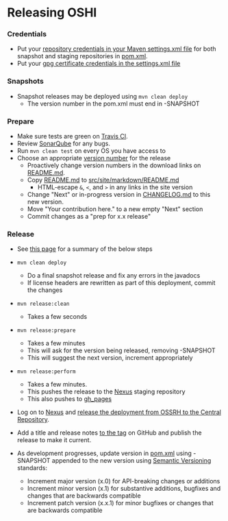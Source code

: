 Releasing OSHI
=====================
### Credentials

* Put your [repository credentials in your Maven settings.xml file](https://central.sonatype.org/pages/apache-maven.html#distribution-management-and-authentication) for both snapshot and staging repositories in [pom.xml](pom.xml). 
* Put your [gpg certificate credentials in the settings.xml file](https://central.sonatype.org/pages/apache-maven.html#gpg-signed-components)

### Snapshots

* Snapshot releases may be deployed using `mvn clean deploy`
	* The version number in the pom.xml must end in -SNAPSHOT

### Prepare

* Make sure tests are green on [Travis CI](https://travis-ci.org/oshi/oshi).
* Review [SonarQube](https://sonarcloud.io/dashboard?id=com.github.oshi%3Aoshi-parent) for any bugs.
* Run `mvn clean test` on every OS you have access to
* Choose an appropriate [version number](https://semver.org/) for the release
 	* Proactively change version numbers in the download links on [README.md](README.md).
	* Copy [README.md](README.md) to [src/site/markdown/README.md](src/site/markdown/README.md)
		* HTML-escape `&`, `<`, and `>` in any links in the site version
	* Change "Next" or in-progress version in [CHANGELOG.md](CHANGELOG.md) to this new version.
	* Move "Your contribution here." to a new empty "Next" section
	* Commit changes as a "prep for x.x release"

### Release

* See [this page](https://central.sonatype.org/pages/apache-maven.html#performing-a-release-deployment-with-the-maven-release-plugin) for a summary of the below steps
* `mvn clean deploy`
	* Do a final snapshot release and fix any errors in the javadocs
	* If license headers are rewritten as part of this deployment, commit the changes
* `mvn release:clean`
	* Takes a few seconds
* `mvn release:prepare`
	* Takes a few minutes
	* This will ask for the version being released, removing -SNAPSHOT
	* This will suggest the next version, increment appropriately
* `mvn release:perform`
	* Takes a few minutes. 
	* This pushes the release to the [Nexus](https://oss.sonatype.org/) staging repository
	* This also pushes to [gh_pages](https://oshi.github.io/oshi)
* Log on to [Nexus](https://oss.sonatype.org/) and [release the deployment from OSSRH to the Central Repository](https://central.sonatype.org/pages/releasing-the-deployment.html).
	
* Add a title and release notes [to the tag](https://github.com/oshi/oshi/tags) on GitHub and publish the release to make it current.

* As development progresses, update version in [pom.xml](pom.xml) using -SNAPSHOT appended to the new version using [Semantic Versioning](https://semver.org/) standards:
	* Increment major version (x.0) for API-breaking changes or additions
	* Increment minor version (x.1) for substantive additions, bugfixes and changes that are backwards compatible
	* Increment patch version (x.x.1) for minor bugfixes or changes that are backwards compatible
